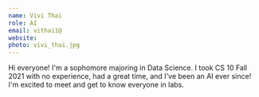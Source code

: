 ```yaml
---
name: Vivi Thai
role: AI
email: vithai1@
website:
photo: vivi_thai.jpg
---
```

Hi everyone! I'm a sophomore majoring in Data Science. I took CS 10 Fall 2021 with no experience, had a great time, and I've been an AI ever since! I'm excited to meet and get to know everyone in labs.